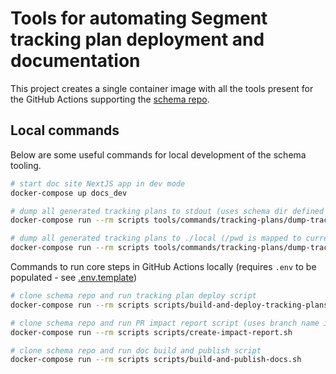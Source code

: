 # Tools for automating Segment tracking plan deployment and documentation

This project creates a single container image with all the tools present for the GitHub Actions supporting the [schema repo](https://github.com/hmedney-segment/schema).

## Local commands

Below are some useful commands for local development of the schema tooling.

```sh
# start doc site NextJS app in dev mode
docker-compose up docs_dev

# dump all generated tracking plans to stdout (uses schema dir defined in HOST_SCHEMA_CLONE_DIR)
docker-compose run --rm scripts tools/commands/tracking-plans/dump-tracking-plans.js

# dump all generated tracking plans to ./local (/pwd is mapped to current dir in docker-compose)
docker-compose run --rm scripts tools/commands/tracking-plans/dump-tracking-plans.js /pwd/local
```

Commands to run core steps in GitHub Actions locally (requires `.env` to be populated - see [.env.template](.env.template))

```sh
# clone schema repo and run tracking plan deploy script
docker-compose run --rm scripts scripts/build-and-deploy-tracking-plans.sh

# clone schema repo and run PR impact report script (uses branch name in GITHUB_PR_FROM_REF)
docker-compose run --rm scripts scripts/create-impact-report.sh

# clone schema repo and run doc build and publish script
docker-compose run --rm scripts scripts/build-and-publish-docs.sh
```
